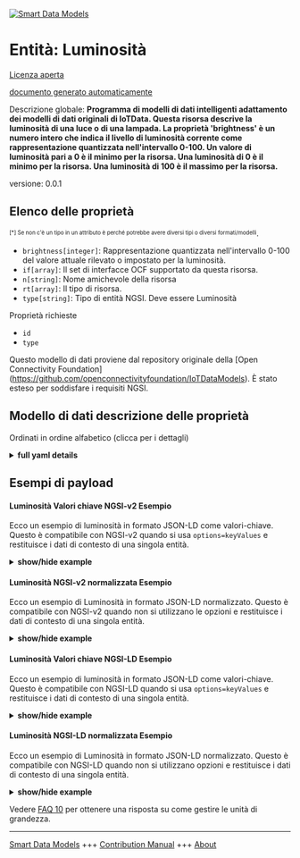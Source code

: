 <!-- 10-Header -->  
[![Smart Data Models](https://smartdatamodels.org/wp-content/uploads/2022/01/SmartDataModels_logo.png "Logo")](https://smartdatamodels.org)  
Entità: Luminosità  
==================<!-- /10-Header -->  
<!-- 15-License -->  
[Licenza aperta](https://github.com/smart-data-models//dataModel.OCF/blob/master/Brightness/LICENSE.md)  
[documento generato automaticamente](https://docs.google.com/presentation/d/e/2PACX-1vTs-Ng5dIAwkg91oTTUdt8ua7woBXhPnwavZ0FxgR8BsAI_Ek3C5q97Nd94HS8KhP-r_quD4H0fgyt3/pub?start=false&loop=false&delayms=3000#slide=id.gb715ace035_0_60)  
<!-- /15-License -->  
<!-- 20-Description -->  
Descrizione globale: **Programma di modelli di dati intelligenti adattamento dei modelli di dati originali di IoTData. Questa risorsa descrive la luminosità di una luce o di una lampada. La proprietà 'brightness' è un numero intero che indica il livello di luminosità corrente come rappresentazione quantizzata nell'intervallo 0-100. Un valore di luminosità pari a 0 è il minimo per la risorsa. Una luminosità di 0 è il minimo per la risorsa. Una luminosità di 100 è il massimo per la risorsa.**  
versione: 0.0.1  
<!-- /20-Description -->  
<!-- 30-PropertiesList -->  

## Elenco delle proprietà  

<sup><sub>[*] Se non c'è un tipo in un attributo è perché potrebbe avere diversi tipi o diversi formati/modelli</sub></sup>.  
- `brightness[integer]`: Rappresentazione quantizzata nell'intervallo 0-100 del valore attuale rilevato o impostato per la luminosità.  - `if[array]`: Il set di interfacce OCF supportato da questa risorsa.  - `n[string]`: Nome amichevole della risorsa  - `rt[array]`: Il tipo di risorsa.  - `type[string]`: Tipo di entità NGSI. Deve essere Luminosità  <!-- /30-PropertiesList -->  
<!-- 35-RequiredProperties -->  
Proprietà richieste  
- `id`  - `type`  <!-- /35-RequiredProperties -->  
<!-- 40-RequiredProperties -->  
Questo modello di dati proviene dal repository originale della [Open Connectivity Foundation] (https://github.com/openconnectivityfoundation/IoTDataModels). È stato esteso per soddisfare i requisiti NGSI.  
<!-- /40-RequiredProperties -->  
<!-- 50-DataModelHeader -->  
## Modello di dati descrizione delle proprietà  
Ordinati in ordine alfabetico (clicca per i dettagli)  
<!-- /50-DataModelHeader -->  
<!-- 60-ModelYaml -->  
<details><summary><strong>full yaml details</strong></summary>    
```yaml  
Brightness:    
  description: Smart Data Models Program adaptation of the original IoTData data Models. This Resource describes the brightness of a light or lamp. The Property 'brightness' is an integer showing the current brightness level as a quantized representation in the range 0-100. A brightness of 0 is the minimum for the resource. A brightness of 100 is the maximum for the resource.    
  properties:    
    brightness:    
      description: The Quantized representation in the range 0-100 of the current sensed or set value for Brightness.    
      maximum: 100    
      minimum: 0    
      type: integer    
      x-ngsi:    
        type: Property    
    if:    
      description: The OCF Interface set supported by this Resource.    
      items:    
        enum:    
          - oic.if.a    
          - oic.if.baseline    
        type: string    
      minItems: 2    
      readOnly: true    
      type: array    
      uniqueItems: true    
      x-ngsi:    
        type: Property    
    n:    
      description: Friendly name of the Resource    
      maxLength: 64    
      readOnly: true    
      type: string    
      x-ngsi:    
        type: Property    
    rt:    
      description: The Resource Type.    
      items:    
        enum:    
          - oic.r.light.brightness    
        maxLength: 64    
        type: string    
      minItems: 1    
      readOnly: true    
      type: array    
      uniqueItems: true    
      x-ngsi:    
        type: Property    
    type:    
      description: NGSI entity type. It has to be Brightness    
      enum:    
        - Brightness    
      type: string    
      x-ngsi:    
        type: Property    
  required:    
    - id    
    - type    
  type: object    
  x-derived-from: https://github.com/OpenInterConnect/IoTDataModels/blob/master/BrightnessResURI.swagger.json    
  x-disclaimer: 'Redistribution and use in source and binary forms, with or without modification, are permitted  provided that the license conditions are met. Copyleft (c) 2022 Contributors to Smart Data Models Program'    
  x-license-url: https://github.com/smart-data-models/dataModel.OCF/blob/master/Brightness/LICENSE.md    
  x-model-schema: https://smart-data-models.github.io/dataModel.IoTDataModels/Brightness/schema.json    
  x-model-tags: OCF    
  x-version: 0.0.1    
```  
</details>    
<!-- /60-ModelYaml -->  
<!-- 70-MiddleNotes -->  
<!-- /70-MiddleNotes -->  
<!-- 80-Examples -->  
## Esempi di payload  
#### Luminosità Valori chiave NGSI-v2 Esempio  
Ecco un esempio di luminosità in formato JSON-LD come valori-chiave. Questo è compatibile con NGSI-v2 quando si usa `options=keyValues` e restituisce i dati di contesto di una singola entità.  
<details><summary><strong>show/hide example</strong></summary>    
```json  
{  
  "id": "urn:ngsi-ld:Brightness:id:WQCM:27115895",  
  "dateCreated": "2016-08-17T21:11:58Z",  
  "dateModified": "1980-09-17T16:44:12Z",  
  "source": "Town career six agreement half financial born. Learn everyone level most. Radio force build I leave environment system.",  
  "name": "Until case family. Research day practice go from car.",  
  "alternateName": "Ball law read very paper traditional.",  
  "description": "But stand once miss. Easy mention it. Yeah center past movement.",  
  "dataProvider": "Low enjoy listen five rock poor. Machine it us determine any.",  
  "owner": [  
    "urn:ngsi-ld:Brightness:items:FXDV:13819924",  
    "urn:ngsi-ld:Brightness:items:ABGQ:72000460"  
  ],  
  "seeAlso": [  
    "urn:ngsi-ld:Brightness:items:PMDS:79707077",  
    "urn:ngsi-ld:Brightness:items:DHES:41648412"  
  ],  
  "location": {  
    "type": "Point",  
    "coordinates": [  
      -41.7502805,  
      -102.953763  
    ]  
  },  
  "address": {  
    "streetAddress": "Increase money loss begin billion. Town future less general make control become. Decision positive edge.",  
    "addressLocality": "Go low box might marriage natural. Notice include group growth walk fund card. Again management stay skill factor action.",  
    "addressRegion": "Skill sing maybe call deep. Report push almost drop.",  
    "addressCountry": "Other film between one. Measure team way already behind. Sea quality adult news civil.",  
    "postalCode": "Very when remember seven seem final system. Network notice accept probably board yourself tell. One operation assume use simply section available.",  
    "postOfficeBoxNumber": "Soon image stop. Deal newspaper factor brother."  
  },  
  "areaServed": "Or parent civil miss seem season kitchen. Next order another manage a."  
}  
```  
</details>  
#### Luminosità NGSI-v2 normalizzata Esempio  
Ecco un esempio di Luminosità in formato JSON-LD normalizzato. Questo è compatibile con NGSI-v2 quando non si utilizzano le opzioni e restituisce i dati di contesto di una singola entità.  
<details><summary><strong>show/hide example</strong></summary>    
```json  
{  
  "id": {  
    "type": "string",  
    "value": "urn:ngsi-ld:Brightness:id:WQCM:27115895"  
  },  
  "dateCreated": {  
    "format": "date-time",  
    "type": "string",  
    "value": "2016-08-17T21:11:58Z"  
  },  
  "dateModified": {  
    "format": "date-time",  
    "type": "string",  
    "value": "1980-09-17T16:44:12Z"  
  },  
  "source": {  
    "type": "string",  
    "value": "Town career six agreement half financial born. Learn everyone level most. Radio force build I leave environment system."  
  },  
  "name": {  
    "type": "string",  
    "value": "Until case family. Research day practice go from car."  
  },  
  "alternateName": {  
    "type": "string",  
    "value": "Ball law read very paper traditional."  
  },  
  "description": {  
    "type": "string",  
    "value": "But stand once miss. Easy mention it. Yeah center past movement."  
  },  
  "dataProvider": {  
    "type": "string",  
    "value": "Low enjoy listen five rock poor. Machine it us determine any."  
  },  
  "owner": {  
    "type": "array",  
    "value": [  
      "urn:ngsi-ld:Brightness:items:FXDV:13819924",  
      "urn:ngsi-ld:Brightness:items:ABGQ:72000460"  
    ]  
  },  
  "seeAlso": {  
    "type": "array",  
    "value": [  
      "urn:ngsi-ld:Brightness:items:PMDS:79707077",  
      "urn:ngsi-ld:Brightness:items:DHES:41648412"  
    ]  
  },  
  "location": {  
    "type": "object",  
    "value": {  
      "type": "Point",  
      "coordinates": [  
        -41.7502805,  
        -102.953763  
      ]  
    }  
  },  
  "address": {  
    "type": "object",  
    "value": {  
      "streetAddress": "Increase money loss begin billion. Town future less general make control become. Decision positive edge.",  
      "addressLocality": "Go low box might marriage natural. Notice include group growth walk fund card. Again management stay skill factor action.",  
      "addressRegion": "Skill sing maybe call deep. Report push almost drop.",  
      "addressCountry": "Other film between one. Measure team way already behind. Sea quality adult news civil.",  
      "postalCode": "Very when remember seven seem final system. Network notice accept probably board yourself tell. One operation assume use simply section available.",  
      "postOfficeBoxNumber": "Soon image stop. Deal newspaper factor brother."  
    }  
  },  
  "areaServed": {  
    "type": "string",  
    "value": "Or parent civil miss seem season kitchen. Next order another manage a."  
  }  
}  
```  
</details>  
#### Luminosità Valori chiave NGSI-LD Esempio  
Ecco un esempio di luminosità in formato JSON-LD come valori-chiave. Questo è compatibile con NGSI-LD quando si usa `options=keyValues` e restituisce i dati di contesto di una singola entità.  
<details><summary><strong>show/hide example</strong></summary>    
```json  
{  
    "id": "urn:ngsi-ld:Brightness:id:WQCM:27115895",  
    "dateCreated": "2016-08-17T21:11:58Z",  
    "dateModified": "1980-09-17T16:44:12Z",  
    "source": "Town career six agreement half financial born. Learn everyone level most. Radio force build I leave environment system.",  
    "name": "Until case family. Research day practice go from car.",  
    "alternateName": "Ball law read very paper traditional.",  
    "description": "But stand once miss. Easy mention it. Yeah center past movement.",  
    "dataProvider": "Low enjoy listen five rock poor. Machine it us determine any.",  
    "owner": [  
        "urn:ngsi-ld:Brightness:items:FXDV:13819924",  
        "urn:ngsi-ld:Brightness:items:ABGQ:72000460"  
    ],  
    "seeAlso": [  
        "urn:ngsi-ld:Brightness:items:PMDS:79707077",  
        "urn:ngsi-ld:Brightness:items:DHES:41648412"  
    ],  
    "location": {  
        "type": "Point",  
        "coordinates": [  
            -41.7502805,  
            -102.953763  
        ]  
    },  
    "address": {  
        "streetAddress": "Increase money loss begin billion. Town future less general make control become. Decision positive edge.",  
        "addressLocality": "Go low box might marriage natural. Notice include group growth walk fund card. Again management stay skill factor action.",  
        "addressRegion": "Skill sing maybe call deep. Report push almost drop.",  
        "addressCountry": "Other film between one. Measure team way already behind. Sea quality adult news civil.",  
        "postalCode": "Very when remember seven seem final system. Network notice accept probably board yourself tell. One operation assume use simply section available.",  
        "postOfficeBoxNumber": "Soon image stop. Deal newspaper factor brother."  
    },  
    "areaServed": "Or parent civil miss seem season kitchen. Next order another manage a.",  
    "@context": [  
        "https://smartdatamodels.org/context.jsonld",  
        "https://raw.githubusercontent.com/smart-data-models/dataModel.OCF/master/context.jsonld"  
    ]  
}  
```  
</details>  
#### Luminosità NGSI-LD normalizzata Esempio  
Ecco un esempio di Luminosità in formato JSON-LD normalizzato. Questo è compatibile con NGSI-LD quando non si utilizzano opzioni e restituisce i dati di contesto di una singola entità.  
<details><summary><strong>show/hide example</strong></summary>    
```json  
{  
    "id": "urn:ngsi-ld:Brightness:id:RSNQ:68207834",  
    "dateCreated": {  
        "type": "Property",  
        "value": {  
            "@type": "DateTime",  
            "@value": "2015-11-22T15:03:19Z"  
        }  
    },  
    "dateModified": {  
        "type": "Property",  
        "value": {  
            "@type": "DateTime",  
            "@value": "1984-04-26T19:36:27Z"  
        }  
    },  
    "source": {  
        "type": "Property",  
        "value": "Get more effort admit education far great. Note factor assume state civil attack. Hand all degree agency add."  
    },  
    "name": {  
        "type": "Property",  
        "value": "Decade size collection station tend blue. Exist fall major foot stay benefit north customer."  
    },  
    "alternateName": {  
        "type": "Property",  
        "value": "Green establish board forward itself site. Fear this toward."  
    },  
    "description": {  
        "type": "Property",  
        "value": "Happen network history fight half law. Wear rate place improve best. Health effect concern happen whose loss. Information action leave bar heavy support city cut."  
    },  
    "dataProvider": {  
        "type": "Property",  
        "value": "Sort hear walk close dark more get. Baby general candidate guy treat."  
    },  
    "owner": {  
        "type": "Property",  
        "value": [  
            "urn:ngsi-ld:Brightness:items:KFXN:87184809",  
            "urn:ngsi-ld:Brightness:items:FIHS:96874543"  
        ]  
    },  
    "seeAlso": {  
        "type": "Property",  
        "value": [  
            "urn:ngsi-ld:Brightness:items:RCAP:18990801"  
        ]  
    },  
    "location": {  
        "type": "Property",  
        "value": {  
            "type": "Point",  
            "coordinates": [  
                -36.083538,  
                -0.107567  
            ]  
        }  
    },  
    "address": {  
        "type": "Property",  
        "value": {  
            "streetAddress": "Wait myself upon huge coach decide allow decade. One without improve drive across security also imagine. Trade early challenge ok job blue.",  
            "addressLocality": "Example hour already rise reduce again everybody degree. Onto range campaign research night. Share white single case get international.",  
            "addressRegion": "Manager together personal all. Back trip receive bill.",  
            "addressCountry": "Beautiful recent herself beyond game major into. Explain society dream day history record change speech. Those under direction.",  
            "postalCode": "Husband support clearly once new only. Visit establish between identify attorney. Every week federal describe best building prove day.",  
            "postOfficeBoxNumber": "Theory expert miss live. Sense information become detail."  
        }  
    },  
    "areaServed": {  
        "type": "Property",  
        "value": "Budget fire country discover travel."  
    },  
    "@context": [  
        "https://smartdatamodels.org/context.jsonld",  
        "https://raw.githubusercontent.com/smart-data-models/dataModel.OCF/master/context.jsonld"  
    ]  
}  
```  
</details><!-- /80-Examples -->  
<!-- 90-FooterNotes -->  
<!-- /90-FooterNotes -->  
<!-- 95-Units -->  
Vedere [FAQ 10](https://smartdatamodels.org/index.php/faqs/) per ottenere una risposta su come gestire le unità di grandezza.  
<!-- /95-Units -->  
<!-- 97-LastFooter -->  
---  
[Smart Data Models](https://smartdatamodels.org) +++ [Contribution Manual](https://bit.ly/contribution_manual) +++ [About](https://bit.ly/Introduction_SDM)<!-- /97-LastFooter -->  

